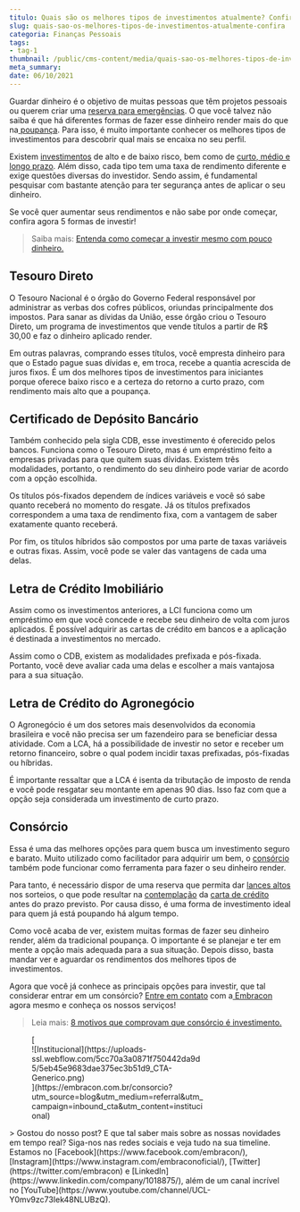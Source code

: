 ```yaml
---
titulo: Quais são os melhores tipos de investimentos atualmente? Confira!
slug: quais-sao-os-melhores-tipos-de-investimentos-atualmente-confira
categoria: Finanças Pessoais
tags:
- tag-1
thumbnail: /public/cms-content/media/quais-sao-os-melhores-tipos-de-investimentos-atualmente-confira.jpeg
meta_summary: 
date: 06/10/2021
---
```

Guardar dinheiro é o objetivo de muitas pessoas que têm projetos pessoais ou querem criar uma [reserva para emergências](https://www.embracon.com.br/blog/planeje-sua-vida-financeira-e-fique-sempre-no-azul). O que você talvez não saiba é que há diferentes formas de fazer esse dinheiro render mais do que na[ poupança](https://www.embracon.com.br/blog/consorcio-ou-poupanca-quais-sao-as-diferencas-e-como-escolher). Para isso, é muito importante conhecer os melhores tipos de investimentos para descobrir qual mais se encaixa no seu perfil.

Existem [investimentos](https://www.embracon.com.br/blog/qual-o-melhor-investimento-para-r-50-r-500-ou-r-5000) de alto e de baixo risco, bem como de [curto, médio e longo prazo](https://www.embracon.com.br/blog/como-investir-em-curto-medio-e-longo-prazo). Além disso, cada tipo tem uma taxa de rendimento diferente e exige questões diversas do investidor. Sendo assim, é fundamental pesquisar com bastante atenção para ter segurança antes de aplicar o seu dinheiro.

Se você quer aumentar seus rendimentos e não sabe por onde começar, confira agora 5 formas de investir!

> Saiba mais: [Entenda como começar a investir mesmo com pouco dinheiro.](https://www.embracon.com.br/blog/entenda-como-comecar-a-investir-mesmo-com-pouco-dinheiro)

Tesouro Direto
--------------

O Tesouro Nacional é o órgão do Governo Federal responsável por administrar as verbas dos cofres públicos, oriundas principalmente dos impostos. Para sanar as dívidas da União, esse órgão criou o Tesouro Direto, um programa de investimentos que vende títulos a partir de R$ 30,00 e faz o dinheiro aplicado render.

Em outras palavras, comprando esses títulos, você empresta dinheiro para que o Estado pague suas dívidas e, em troca, recebe a quantia acrescida de juros fixos. É um dos melhores tipos de investimentos para iniciantes porque oferece baixo risco e a certeza do retorno a curto prazo, com rendimento mais alto que a poupança.

Certificado de Depósito Bancário
--------------------------------

Também conhecido pela sigla CDB, esse investimento é oferecido pelos bancos. Funciona como o Tesouro Direto, mas é um empréstimo feito a empresas privadas para que quitem suas dívidas. Existem três modalidades, portanto, o rendimento do seu dinheiro pode variar de acordo com a opção escolhida.

Os títulos pós-fixados dependem de índices variáveis e você só sabe quanto receberá no momento do resgate. Já os títulos prefixados correspondem a uma taxa de rendimento fixa, com a vantagem de saber exatamente quanto receberá.

Por fim, os títulos híbridos são compostos por uma parte de taxas variáveis e outras fixas. Assim, você pode se valer das vantagens de cada uma delas.

Letra de Crédito Imobiliário
----------------------------

Assim como os investimentos anteriores, a LCI funciona como um empréstimo em que você concede e recebe seu dinheiro de volta com juros aplicados. É possível adquirir as cartas de crédito em bancos e a aplicação é destinada a investimentos no mercado.

Assim como o CDB, existem as modalidades prefixada e pós-fixada. Portanto, você deve avaliar cada uma delas e escolher a mais vantajosa para a sua situação.

Letra de Crédito do Agronegócio
-------------------------------

O Agronegócio é um dos setores mais desenvolvidos da economia brasileira e você não precisa ser um fazendeiro para se beneficiar dessa atividade. Com a LCA, há a possibilidade de investir no setor e receber um retorno financeiro, sobre o qual podem incidir taxas prefixadas, pós-fixadas ou híbridas.

É importante ressaltar que a LCA é isenta da tributação de imposto de renda e você pode resgatar seu montante em apenas 90 dias. Isso faz com que a opção seja considerada um investimento de curto prazo.

Consórcio
---------

Essa é uma das melhores opções para quem busca um investimento seguro e barato. Muito utilizado como facilitador para adquirir um bem, o [consórcio](https://www.embracon.com.br/) também pode funcionar como ferramenta para fazer o seu dinheiro render.

Para tanto, é necessário dispor de uma reserva que permita dar [lances altos](https://www.embracon.com.br/conhecaoconsorcio/como-ofertar-um-lance) nos sorteios, o que pode resultar na [contemplação](https://www.embracon.com.br/conhecaoconsorcio/o-que-e-contemplacao) da [carta de crédito ](https://www.embracon.com.br/conhecaoconsorcio/o-que-e-carta-de-credito)antes do prazo previsto. Por causa disso, é uma forma de investimento ideal para quem já está poupando há algum tempo.

Como você acaba de ver, existem muitas formas de fazer seu dinheiro render, além da tradicional poupança. O importante é se planejar e ter em mente a opção mais adequada para a sua situação. Depois disso, basta mandar ver e aguardar os rendimentos dos melhores tipos de investimentos.

Agora que você já conhece as principais opções para investir, que tal considerar entrar em um consórcio? [Entre em contato](https://www.embracon.com.br/blog/canais-de-atendimento-embracon) com a[ Embracon](https://www.embracon.com.br/a-embracon) agora mesmo e conheça os nossos serviços!

> Leia mais: [8 motivos que comprovam que consórcio é investimento.](https://www.embracon.com.br/blog/8-motivos-que-comprovam-que-consorcio-e-investimento)

<figure class="w-richtext-figure-type-image w-richtext-align-center" style="max-width:310px">[<div>![Institucional](https://uploads-ssl.webflow.com/5cc70a3a0871f750442da9d5/5eb45e9683dae375ec3b51d9_CTA-Generico.png)</div>](https://embracon.com.br/consorcio?utm_source=blog&utm_medium=referral&utm_campaign=inbound_cta&utm_content=institucional)</figure>> Gostou do nosso post? E que tal saber mais sobre as nossas novidades em tempo real? Siga-nos nas redes sociais e veja tudo na sua timeline. Estamos no [Facebook](https://www.facebook.com/embracon/), [Instagram](https://www.instagram.com/embraconoficial/), [Twitter](https://twitter.com/embracon) e [LinkedIn](https://www.linkedin.com/company/1018875/), além de um canal incrível no [YouTube](https://www.youtube.com/channel/UCL-Y0mv9zc73Iek48NLUBzQ).
